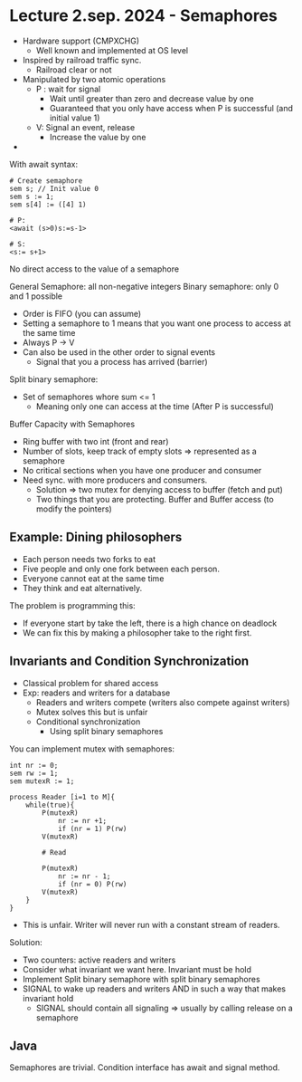 # Lecture 2.sep. 2024 - Semaphores

- Hardware support (CMPXCHG)
  - Well known and implemented at OS level
- Inspired by railroad traffic sync. 
  - Railroad clear or not
- Manipulated by two atomic operations
  - P : wait for signal
    - Wait until greater than zero and decrease value by one 
    - Guaranteed that you only have access when P is successful (and initial value 1)
  - V: Signal an event, release
    - Increase the value by one 
- 

With await syntax:

```text
# Create semaphore 
sem s; // Init value 0 
sem s := 1; 
sem s[4] := ([4] 1) 

# P:
<await (s>0)s:=s-1>

# S:
<s:= s+1>
```

No direct access to the value of a semaphore 

General Semaphore: all non-negative integers
Binary semaphore: only 0 and 1 possible 

- Order is FIFO (you can assume)
- Setting a semaphore to 1 means that you want one process to access at the same time
- Always P -> V
- Can also be used in the other order to signal events
  - Signal that you a process has arrived (barrier)

Split binary semaphore:
- Set of semaphores whore sum <= 1
  - Meaning only one can access at the time (After P is successful)

Buffer Capacity with Semaphores
- Ring buffer with two int (front and rear)
- Number of slots, keep track of empty slots => represented as a semaphore 
- No critical sections when you have one producer and consumer
- Need sync. with more producers and consumers. 
  - Solution => two mutex for denying access to buffer (fetch and put)
  - Two things that you are protecting. Buffer and Buffer access (to modify the pointers)

## Example: Dining philosophers 

- Each person needs two forks to eat
- Five people and only one fork between each person. 
- Everyone cannot eat at the same time
- They think and eat alternatively. 
  
The problem is programming this:
- If everyone start by take the left, there is a high chance on deadlock
- We can fix this by making a philosopher take to the right first. 


## Invariants and Condition Synchronization 
- Classical problem for shared access
- Exp: readers and writers for a database
  - Readers and writers compete (writers also compete against writers)
  - Mutex solves this but is unfair
  - Conditional synchronization 
    - Using split binary semaphores

You can implement mutex with semaphores:

```text
int nr := 0; 
sem rw := 1; 
sem mutexR := 1; 

process Reader [i=1 to M]{
    while(true){
        P(mutexR)
            nr := nr +1; 
            if (nr = 1) P(rw)
        V(mutexR)

        # Read

        P(mutexR)
            nr := nr - 1; 
            if (nr = 0) P(rw)
        V(mutexR)
    }
}
```

- This is unfair. Writer will never run with a constant stream of readers. 

Solution: 
- Two counters: active readers and writers 
- Consider what invariant we want here. Invariant must be hold 
- Implement Split binary semaphore with split binary semaphores
- SIGNAL to wake up readers and writers AND in such a way that makes invariant hold 
  - SIGNAL should contain all signaling => usually by calling release on a semaphore 



## Java

Semaphores are trivial.
Condition interface has await and signal method.